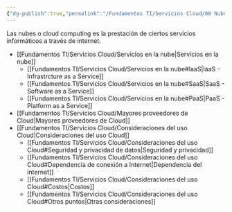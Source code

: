 ```yaml
---
{"dg-publish":true,"permalink":"/Fundamentos TI/Servicios Cloud/00 Nubes/"}
---
```


Las nubes o cloud computing es la prestación de ciertos servicios informáticos a través de internet.

- [[Fundamentos TI/Servicios Cloud/Servicios en la nube\|Servicios en la nube]]
	- [[Fundamentos TI/Servicios Cloud/Servicios en la nube#IaaS\|IaaS - Infrastrcture as a Service]]
	- [[Fundamentos TI/Servicios Cloud/Servicios en la nube#SaaS\|SaaS - Software as a Service]]
	- [[Fundamentos TI/Servicios Cloud/Servicios en la nube#PaaS\|PaaS - Platform as a Service]]
- [[Fundamentos TI/Servicios Cloud/Mayores proveedores de Cloud\|Mayores proveedores de Cloud]]
- [[Fundamentos TI/Servicios Cloud/Consideraciones del uso Cloud\|Consideraciones del uso Cloud]]
	- [[Fundamentos TI/Servicios Cloud/Consideraciones del uso Cloud#Seguridad y privacidad de datos\|Seguridad y privacidad]]
	- [[Fundamentos TI/Servicios Cloud/Consideraciones del uso Cloud#Dependencia de conexión a Internet\|Dependencia del internet]]
	- [[Fundamentos TI/Servicios Cloud/Consideraciones del uso Cloud#Costos\|Costos]]
	- [[Fundamentos TI/Servicios Cloud/Consideraciones del uso Cloud#Otros puntos\|Otras consideraciones]]
